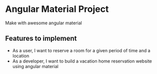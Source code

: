 # Angular Material Project

Make with awesome angular material

## Features to implement
- As a user, I want to reserve a room for a given period of time and a location
- As a developer, I want to build a vacation home reservation website using angular material
